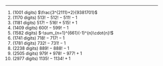 ***
1. (1001 digits) $\frac{3^{2111}+2}{9381701}$
2. (1170 digits) $513!-512!-511!-1$
3. (1181 digits) $517!-516!+515!+1$
4. (1409 digits) $600!-599!-1$
5. (1582 digits) $-\sum_{n=1}^{661}(-1)^{n}\cdot{n}!$
6. (1741 digits) $718!-717!-1$
7. (1781 digits) $732!-731!-1$
8. (2238 digits) $889!-888!-1$
9. (2505 digits) $979!+978!-977!+1$
10. (2977 digits) $1135!-1134!+1$

<html lang="en">
<head>
<meta http-equiv="content-type" content="text/html; charset=utf-8">
<script type="text/javascript" charset="utf-8" src="
https://cdn.mathjax.org/mathjax/latest/MathJax.js?config=TeX-AMS-MML_HTMLorMML,
https://vincenttam.github.io/javascripts/MathJaxLocal.js"></script>
</head>
